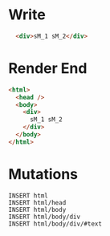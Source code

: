 # Write
```html
  <div>sM_1 sM_2</div>
```

# Render End
```html
<html>
  <head />
  <body>
    <div>
      sM_1 sM_2
    </div>
  </body>
</html>
```

# Mutations
```
INSERT html
INSERT html/head
INSERT html/body
INSERT html/body/div
INSERT html/body/div/#text
```